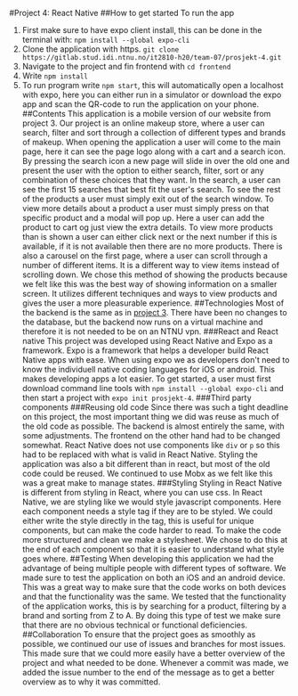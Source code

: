 #Project 4: React Native
##How to get started 
To run the app
1. First make sure to have expo client install, this can be done in the terminal with: `npm install --global expo-cli` 
2. Clone the application with https. `git clone https://gitlab.stud.idi.ntnu.no/it2810-h20/team-07/prosjekt-4.git`
3. Navigate to the project and fin frontend with `cd frontend`
4. Write `npm install`
5. To run program write `npm start`, this will automatically open a localhost with expo, here you can either run in a simulator or download the expo app and scan the QR-code to run the application on your phone. 
##Contents
This application is a mobile version of our website from project 3. Our project is an online makeup store, where a user can search, filter and sort through a collection of different types and brands of makeup. When opening the application a user will come to the main page, here it can see the page logo along with a cart and a search icon. By pressing the search icon a new page will slide in over the old one and present the user with the option to either search, filter, sort or any combination of these choices that they want. In the search, a user can see the first 15 searches that best fit the user's search. To see the rest of the products a user must simply exit out of the search window. To view more details about a product a user must simply press on that specific product and a modal will pop up. Here a user can add the product to cart og just view the extra details. To view more products than is shown a user can either click next or the next number if this is available, if it is not available then there are no more products. There is also a carousel on the first page, where a user can scroll through a number of different items. It is a different way to view items instead of scrolling down. We chose this method of showing the products because we felt like this was the best way of showing information on a smaller screen. It utilizes different techniques and ways to view products and gives the user a more pleasurable experience. 
##Technologies
Most of the backend is the same as in [project 3](https://gitlab.stud.idi.ntnu.no/it2810-h20/team-07/prosjekt-3). There have been no changes to the database, but the backend now runs on a virtual machine and therefore it is not needed to be on an NTNU vpn. 
###React and React native
This project was developed using React Native and Expo as a framework. Expo is a framework that helps a developer build React Native apps with ease. When using expo we as developers don't need to know the individuell native coding languages for iOS or android. This makes developing apps a lot easier. To get started, a user must first download command line tools with `npm install --global expo-cli` and then start a project with `expo init prosjekt-4`.
###Third party components
###Reusing old code
Since there was such a tight deadline on this project, the most important thing we did was reuse as much of the old code as possible. The backend is almost entirely the same, with some adjustments. The frontend on the other hand had to be changed somewhat. React Native does not use components like `div` or `p` so this had to be replaced with what is valid in React Native. Styling the application was also a bit different than in react, but most of the old code could be reused. We continued to use Mobx as we felt like this was a great make to manage states. 
###Styling
Styling in React Native is different from styling in React, where you can use css. In React Native, we are styling like we would style javascript components. Here each component needs a style tag if they are to be styled. We could either write the style directly in the tag, this is useful for unique components, but can make the code harder to read. To make the code more structured and clean we make a stylesheet. We chose to do this at the end of each component so that it is easier to understand what style goes where. 
##Testing
When developing this application we had the advantage of being multiple people with different types of software. We made sure to test the application on both an iOS and an android device. This was a great way to make sure that the code works on both devices and that the functionality was the same. We tested that the functionality of the application works, this is by searching for a product, filtering by a brand and sorting from Z to A. By doing this type of test we make sure that there are no obvious technical or functional deficiencies.   
##Collaboration 
To ensure that the project goes as smoothly as possible, we continued our use of issues and branches for most issues. This made sure that we could more easily have a better overview of the project and what needed to be done. Whenever a commit was made, we added the issue number to the end of the message as to get a better overview as to why it was committed. 
